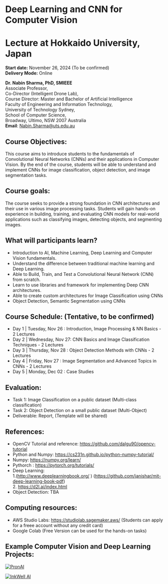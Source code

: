 # Deep Learning and CNN for Computer Vision <br/> 
# Lecture at Hokkaido University, Japan

**Start date:** November 26, 2024 (To be confirmed)<br/>
**Delivery Mode:** Online


**Dr. Nabin Sharma, PhD, SMIEEE** <br/>
Associate Professor,<br/>
Co-Director (Intelligent Drone Lab),<br/>
Course Director: Master and Bachelor of Artificial Intelligence <br/>
Faculty of Engineering and Information Technology,<br/>
University of Technology Sydney,<br/>
School of Computer Science,<br/>
Broadway, Ultimo, NSW 2007 Australia<br/>
**Email**: Nabin.Sharma@uts.edu.au

## Course Objectives:
This course aims to introduce students to the fundamentals of Convolutional Neural Networks (CNNs) and their applications in Computer Vision. By the end of the course, students will be able to understand and implement CNNs for image classification, object detection, and image segmentation tasks.

## Course goals:
The course seeks to provide a strong foundation in CNN architectures and their use in various image processing tasks. Students will gain hands-on experience in building, training, and evaluating CNN models for real-world applications such as classifying images, detecting objects, and segmenting images.

## What will participants learn?
* Introduction to AI, Machine Learning, Deep Learning and Computer Vision fundamentals.
* Understand the difference between traditional machine learning and Deep Learning.
* Able to Build, Train, and Test a Convolutional Neural Network (CNN) from scratch.
* Learn to use libraries and framework for implementing Deep CNN architectures.
* Able to create custom architectures for Image Classification using CNNs
* Object Detection, Semantic Segmentation using CNNs

## Course Schedule: (Tentative, to be confirmed)
* Day 1 | Tuesday, Nov 26  : Introduction, Image Processing & NN Basics - 2 Lectures
* Day 2 | Wednesday, Nov 27: CNN Basics and Image Classification Techniques - 2 Lectures
* Day 3 | Thursday, Nov 28 : Object Detection Methods with CNNs - 2 Lectures
* Day 4 | Friday, Nov 27   : Image Segmentation and Advanced Topics in CNNs - 2 Lectures
* Day 5 | Monday, Dec 02   : Case Studies

## Evaluation:
* Task 1: Image Classification on a public dataset (Multi-class classification) 
* Task 2: Object Detection on a small public dataset (Multi-Object)
* Deliverable: Report, (Template will be shared)

## References:
* OpenCV Tutorial and reference: <a>https://github.com/dalgu90/opencv-tutorial</a>
* Python and Numpy: <a>https://cs231n.github.io/python-numpy-tutorial/ </a>
* Numpy: <a>https://numpy.org/learn/ </a>
* Pythorch : <a> https://pytorch.org/tutorials/ </a>
* Deep Learning:<br/>
  1.(<a>http://www.deeplearningbook.org/ </a>) (<a>https://github.com/janishar/mit-deep-learning-book-pdf</a>)<br/>
  2. <a>https://d2l.ai/index.html</a>
* Object Detection: TBA


## Computing resources:
* AWS Studio Labs: <a> https://studiolab.sagemaker.aws/ </a> (Students can apply for a freee account without any credit card)
* Google Colab (Free Version can be used for the hands-on tasks)

## Example Computer Vision and Deep Learning Projects:
[![PronAI](Images/pronAI-Thumnail.jpg)](https://www.youtube.com/watch?v=e1ZaHtrNL58?si=bWyQe0Zc1sjonpdH)

[![InkWell AI](Images/IW-Thumnail.jpg)](https://www.youtube.com/watch?v=D9GNhsgHb20?si=VUev875Ly68ZBV_I)

